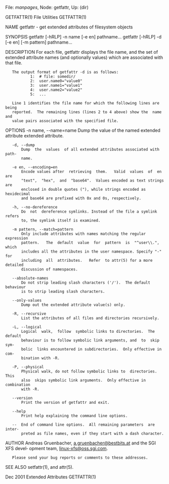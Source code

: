 File: *manpages*,  Node: getfattr,  Up: (dir)

GETFATTR(1)                     File Utilities                     GETFATTR(1)



NAME
       getfattr - get extended attributes of filesystem objects

SYNOPSIS
       getfattr [-hRLP] -n name [-e en] pathname...
       getfattr [-hRLP] -d [-e en] [-m pattern] pathname...

DESCRIPTION
       For each file, getfattr displays the file name, and the set of extended
       attribute names (and optionally values) which are associated with  that
       file.

       The output format of getfattr -d is as follows:
               1:  # file: somedir/
               2:  user.name0="value0"
               3:  user.name1="value1"
               4:  user.name2="value2"
               5:  ...

       Line 1 identifies the file name for which the following lines are being
       reported.  The remaining lines (lines 2 to 4 above) show the  name  and
       value pairs associated with the specified file.

OPTIONS
       -n name, --name=name
           Dump the value of the named extended attribute extended attribute.

       -d, --dump
           Dump  the  values  of all extended attributes associated with path‐
           name.

       -e en, --encoding=en
           Encode values after  retrieving  them.   Valid  values  of  en  are
           "text",  "hex",  and  "base64".  Values encoded as text strings are
           enclosed in double quotes ("), while strings encoded as hexidecimal
           and base64 are prefixed with 0x and 0s, respectively.

       -h, --no-dereference
           Do  not  dereference symlinks. Instead of the file a symlink refers
           to, the symlink itself is examined.

       -m pattern, --match=pattern
           Only include attributes with names matching the regular  expression
           pattern.   The  default  value  for  pattern  is  "^user\\.", which
           includes all the attributes in the user namespace. Specify "-"  for
           including  all  attributes.   Refer  to attr(5) for a more detailed
           discussion of namespaces.

       --absolute-names
           Do not strip leading slash characters ('/').  The default behaviour
           is to strip leading slash characters.

       --only-values
           Dump out the extended attribute value(s) only.

       -R, --recursive
           List the attributes of all files and directories recursively.

       -L, --logical
           Logical  walk,  follow  symbolic links to directories.  The default
           behaviour is to follow symbolic link arguments, and  to  skip  sym‐
           bolic  links encountered in subdirectories.  Only effective in com‐
           bination with -R.

       -P, --physical
           Physical walk, do not follow symbolic links to  directories.   This
           also  skips symbolic link arguments.  Only effective in combination
           with -R.

       --version
           Print the version of getfattr and exit.

       --help
           Print help explaining the command line options.

       --  End of command line options.  All remaining parameters  are  inter‐
           preted as file names, even if they start with a dash character.

AUTHOR
       Andreas Gruenbacher, <a.gruenbacher@bestbits.at> and the SGI XFS devel‐
       opment team, <linux-xfs@oss.sgi.com>.

       Please send your bug reports or comments to these addresses.

SEE ALSO
       setfattr(1), and attr(5).



Dec 2001                      Extended Attributes                  GETFATTR(1)
